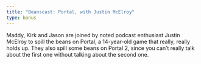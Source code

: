 ```yaml
---
title: "Beanscast: Portal, with Justin McElroy"
type: bonus
---
```

Maddy, Kirk and Jason are joined by noted podcast enthusiast Justin McElroy to spill the beans on Portal, a 14-year-old game that really, really holds up. They also spill some beans on Portal 2, since you can’t really talk about the first one without talking about the second one.